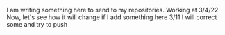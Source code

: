 I am writing something here to send to my repositories. Working at 3/4/22
Now, let's see how it will change if I add something here
3/11 I will correct some and try to push